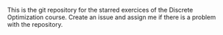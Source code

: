 This is the git repository for the starred exercices of the Discrete Optimization course. 
Create an issue and assign me if there is a problem with the repository.
